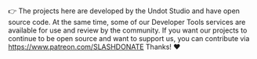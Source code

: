 👉 The projects here are developed by 
the Undot Studio and have open 
source code. At the same time, some 
of our Developer Tools services are 
available for use and review by the 
community. If you want our projects 
to continue to be open source and 
want to support us, you can 
contribute via 
https://www.patreon.com/SLASHDONATE
Thanks! ❤️
